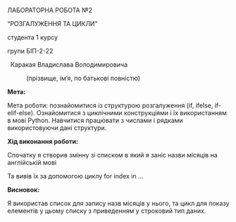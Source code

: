 ﻿ЛАБОРАТОРНА РОБОТА №2

“РОЗГАЛУЖЕННЯ ТА ЦИКЛИ”

студента  1  курсу

групи  БІП-2-22

` `Каракая Владислава Володимировича 

`      `(прізвище, ім’я, по батькові повністю)

**Мета:**

Мета роботи: познайомитися із структурою розгалуження (if, ifelse, if-elif-else). Ознайомитися з циклічними конструкціями і їх використанням в мові Python. Навчитися працювати з числами і рядками використовуючи дані структури.

**Хід виконання роботи:**

Спочатку я створив змінну зі списком в який я заніс назви місяців на англійській мові










Та вивів їх за допомогою циклу for index in ...


**Висновок:**

Я використав список для запису назв місяців у нього, та цикл для показу елементів у цьому списку з приведенням у строковий тип даних.


